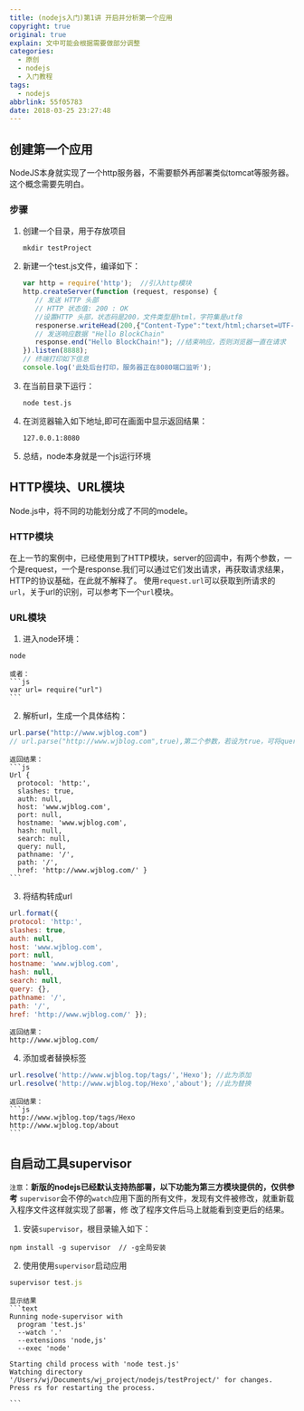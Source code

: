 ```yaml
---
title: (nodejs入门)第1讲 开启并分析第一个应用
copyright: true
original: true
explain: 文中可能会根据需要做部分调整
categories:
  - 原创
  - nodejs
  - 入门教程
tags:
  - nodejs
abbrlink: 55f05783
date: 2018-03-25 23:27:48
---
```

## 创建第一个应用
NodeJS本身就实现了一个http服务器，不需要额外再部署类似tomcat等服务器。这个概念需要先明白。
### 步骤
1. 创建一个目录，用于存放项目
    ```
    mkdir testProject
    ```
2. 新建一个test.js文件，编译如下：
    ```js
    var http = require('http');  //引入http模块
    http.createServer(function (request, response) {
       // 发送 HTTP 头部
       // HTTP 状态值: 200 : OK
       //设置HTTP 头部，状态码是200，文件类型是html，字符集是utf8
       responerse.writeHead(200,{"Content-Type":"text/html;charset=UTF-8"});
       // 发送响应数据 "Hello BlockChain"
       response.end("Hello BlockChain!"); //结束响应，否则浏览器一直在请求
    }).listen(8888);
    // 终端打印如下信息
    console.log('此处后台打印，服务器正在8080端口监听');    
    ```
<!-- more --> 
3. 在当前目录下运行：
    ```
    node test.js
    ```
4. 在浏览器输入如下地址,即可在画面中显示返回结果：
   ```
   127.0.0.1:8080
   ```
5. 总结，node本身就是一个js运行环境

## HTTP模块、URL模块
Node.js中，将不同的功能划分成了不同的modele。
### HTTP模块
在上一节的案例中，已经使用到了HTTP模块，server的回调中，有两个参数，一个是request，一个是response.我们可以通过它们发出请求，再获取请求结果，HTTP的协议基础，在此就不解释了。
使用`request.url`可以获取到所请求的`url`，关于url的识别，可以参考下一个`url`模块。

### URL模块
1. 进入node环境：
```js
node
```
    或者：
    ```js
    var url= require("url")
    ```
2. 解析url，生成一个具体结构：
```js
url.parse("http://www.wjblog.com")
// url.parse("http://www.wjblog.com",true),第二个参数，若设为true，可将query值变为对象形式
```
    返回结果：
    ```js
    Url {
      protocol: 'http:',
      slashes: true,
      auth: null,
      host: 'www.wjblog.com',
      port: null,
      hostname: 'www.wjblog.com',
      hash: null,
      search: null,
      query: null,
      pathname: '/',
      path: '/',
      href: 'http://www.wjblog.com/' }
    ```
3. 将结构转成url
```js
url.format({
protocol: 'http:',
slashes: true,
auth: null,
host: 'www.wjblog.com',
port: null,
hostname: 'www.wjblog.com',
hash: null,
search: null,
query: {},
pathname: '/',
path: '/',
href: 'http://www.wjblog.com/' });
```
    返回结果：
    http://www.wjblog.com/
4. 添加或者替换标签
```js
url.resolve('http://www.wjblog.top/tags/','Hexo'); //此为添加
url.resolve('http://www.wjblog.top/Hexo','about'); //此为替换
```
    返回结果：
    ```js
    http://www.wjblog.top/tags/Hexo
    http://www.wjblog.top/about
    ```

## 自启动工具supervisor
`注意`：**新版的nodejs已经默认支持热部署，以下功能为第三方模块提供的，仅供参考**
`supervisor`会不停的`watch`应用下面的所有文件，发现有文件被修改，就重新载入程序文件这样就实现了部署，修
改了程序文件后马上就能看到变更后的结果。
1. 安装`supervisor`，根目录输入如下：
```text
npm install -g supervisor  // -g全局安装
```
2. 使用使用`supervisor`启动应用
```js
supervisor test.js
```
    显示结果
    ```text
    Running node-supervisor with
      program 'test.js'
      --watch '.'
      --extensions 'node,js'
      --exec 'node'
    
    Starting child process with 'node test.js'
    Watching directory '/Users/wj/Documents/wj_project/nodejs/testProject/' for changes.
    Press rs for restarting the process.

    ```


